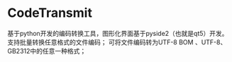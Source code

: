 # CodeTransmit
基于python开发的编码转换工具，图形化界面基于pyside2（也就是qt5）开发。 支持批量转换任意格式的文件编码； 可将文件编码转为UTF-8 BOM 、UTF-8、GB2312中的任意一种格式；
